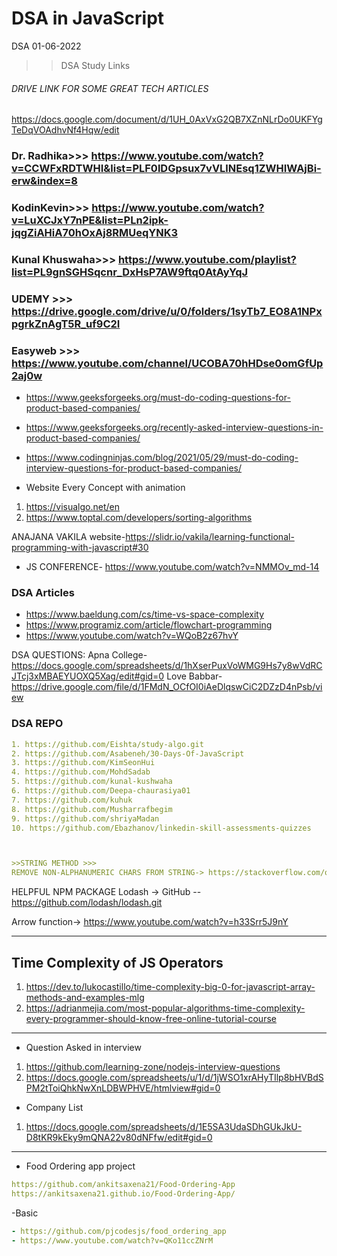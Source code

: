 # DSA in JavaScript
DSA 01-06-2022
>>DSA Study Links
######  DRIVE LINK FOR SOME GREAT TECH ARTICLES #####
https://docs.google.com/document/d/1UH_0AxVxG2QB7XZnNLrDo0UKFYgTeDqVOAdhvNf4Hqw/edit

### Dr. Radhika>>> https://www.youtube.com/watch?v=CCWFxRDTWHI&list=PLF0lDGpsux7vVLlNEsq1ZWHIWAjBi-erw&index=8
### KodinKevin>>> https://www.youtube.com/watch?v=LuXCJxY7nPE&list=PLn2ipk-jqgZiAHiA70hOxAj8RMUeqYNK3
### Kunal Khuswaha>>> https://www.youtube.com/playlist?list=PL9gnSGHSqcnr_DxHsP7AW9ftq0AtAyYqJ
### UDEMY >>> https://drive.google.com/drive/u/0/folders/1syTb7_EO8A1NPxpgrkZnAgT5R_uf9C2I
### Easyweb >>> https://www.youtube.com/channel/UCOBA70hHDse0omGfUp2aj0w



* https://www.geeksforgeeks.org/must-do-coding-questions-for-product-based-companies/
* https://www.geeksforgeeks.org/recently-asked-interview-questions-in-product-based-companies/
* https://www.codingninjas.com/blog/2021/05/29/must-do-coding-interview-questions-for-product-based-companies/

* Website Every Concept with animation
1. https://visualgo.net/en
2. https://www.toptal.com/developers/sorting-algorithms

ANAJANA VAKILA website-https://slidr.io/vakila/learning-functional-programming-with-javascript#30
* JS CONFERENCE- https://www.youtube.com/watch?v=NMMOv_md-14

### DSA Articles 
* https://www.baeldung.com/cs/time-vs-space-complexity
* https://www.programiz.com/article/flowchart-programming
* https://www.youtube.com/watch?v=WQoB2z67hvY

DSA QUESTIONS:
Apna College- https://docs.google.com/spreadsheets/d/1hXserPuxVoWMG9Hs7y8wVdRCJTcj3xMBAEYUOXQ5Xag/edit#gid=0
Love Babbar- https://drive.google.com/file/d/1FMdN_OCfOI0iAeDlqswCiC2DZzD4nPsb/view


### DSA REPO ###
```yml
1. https://github.com/Eishta/study-algo.git
2. https://github.com/Asabeneh/30-Days-Of-JavaScript
3. https://github.com/KimSeonHui
4. https://github.com/MohdSadab
5. https://github.com/kunal-kushwaha
6. https://github.com/Deepa-chaurasiya01
7. https://github.com/kuhuk
8. https://github.com/Musharrafbegim
9. https://github.com/shriyaMadan
10. https://github.com/Ebazhanov/linkedin-skill-assessments-quizzes



>>STRING METHOD >>>
REMOVE NON-ALPHANUMERIC CHARS FROM STRING-> https://stackoverflow.com/questions/9364400/remove-not-alphanumeric-characters-from-string
```
HELPFUL NPM PACKAGE
Lodash -> GitHub -- https://github.com/lodash/lodash.git


Arrow function-> https://www.youtube.com/watch?v=h33Srr5J9nY

------------------------------------------------------------------------------------------------------------------------------------
## Time Complexity of JS Operators
1. https://dev.to/lukocastillo/time-complexity-big-0-for-javascript-array-methods-and-examples-mlg
2. https://adrianmejia.com/most-popular-algorithms-time-complexity-every-programmer-should-know-free-online-tutorial-course

----
* Question Asked in interview
1. https://github.com/learning-zone/nodejs-interview-questions
2. https://docs.google.com/spreadsheets/u/1/d/1jWSO1xrAHyTIlp8bHVBdSPM2tToiQhkNwXnLDBWPHVE/htmlview#gid=0


* Company List
1. https://docs.google.com/spreadsheets/d/1E5SA3UdaSDhGUkJkU-D8tKR9kEky9mQNA22v80dNFfw/edit#gid=0


---

* Food Ordering app project
```yaml
https://github.com/ankitsaxena21/Food-Ordering-App
https://ankitsaxena21.github.io/Food-Ordering-App/
```
-Basic
```yml
- https://github.com/pjcodesjs/food_ordering_app
- https://www.youtube.com/watch?v=QKo11ccZNrM
```